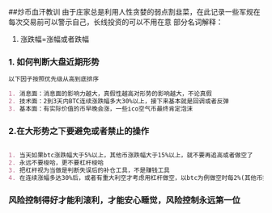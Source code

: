 ##炒币血汗教训
由于庄家总是利用人性贪婪的弱点割韭菜，在此记录一些军规在每次交易前可以警示自己，长线投资的可以不用在意
部分名词解释：
1. 涨跌幅=涨幅或者跌幅


### 1. 如何判断大盘近期形势

```markdown
以下因子按照优先级从高到底排序

1. 消息面：消息面的影响力越大，真假性越高对形势的影响越大，不论真假
2. 技术面：2到3天内BTC连续涨跌幅多大30%以上，接下来基本就是回调或者反弹
3. 基本面：有实际价值的币早晚会涨，一些ico空气币最终肯定泡沫

```

### 2.在大形势之下要避免或者禁止的操作
```markdown

1. 当天如果btc涨跌幅大于5%以上，其他币涨跌幅大于15%以上，就不要再追高或者做空了
2. 永远不要梭哈，更不要杠杆梭哈
3. 把杠杆视为当做是判断失误后的补仓工具，不是赚钱工具
4. 在连续涨幅多达30%后，或者有重大利空才考虑用杠杆做空，以btc为例做空时每2%(其他币按比例计算)就可以收回来了

```

### 风险控制得好才能利滚利，才能安心睡觉，风险控制永远第一位